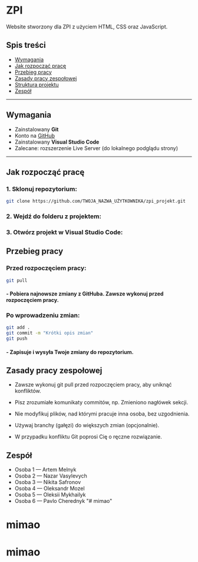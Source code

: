# ZPI 

Website stworzony dla ZPI z użyciem HTML, CSS oraz JavaScript.

## Spis treści

- [Wymagania](#wymagania)
- [Jak rozpocząć pracę](#jak-rozpocząć-pracę)
- [Przebieg pracy](#przebieg-pracy)
- [Zasady pracy zespołowej](#zasady-pracy-zespołowej)
- [Struktura projektu](#struktura-projektu)
- [Zespół](#zespół)

---

## Wymagania

- Zainstalowany **Git**
- Konto na [GitHub](https://github.com)
- Zainstalowany **Visual Studio Code**
- Zalecane: rozszerzenie Live Server (do lokalnego podglądu strony)

---

## Jak rozpocząć pracę

### 1. Sklonuj repozytorium:

```bash
git clone https://github.com/TWOJA_NAZWA_UŻYTKOWNIKA/zpi_projekt.git
```
### 2. Wejdź do folderu z projektem:

### 3. Otwórz projekt w Visual Studio Code:

## Przebieg pracy

### Przed rozpoczęciem pracy:

```bash
git pull
```
#### - Pobiera najnowsze zmiany z GitHuba. Zawsze wykonuj przed rozpoczęciem pracy.

### Po wprowadzeniu zmian:

```bash
git add .
git commit -m "Krótki opis zmian"
git push
```
#### - Zapisuje i wysyła Twoje zmiany do repozytorium.

## Zasady pracy zespołowej
- Zawsze wykonuj git pull przed rozpoczęciem pracy, aby uniknąć konfliktów.

- Pisz zrozumiałe komunikaty commitów, np. Zmieniono nagłówek sekcji.

- Nie modyfikuj plików, nad którymi pracuje inna osoba, bez uzgodnienia.

- Używaj branchy (gałęzi) do większych zmian (opcjonalnie).

- W przypadku konfliktu Git poprosi Cię o ręczne rozwiązanie.

## Zespół
- Osoba 1 — Artem Melnyk
- Osoba 2 — Nazar Vasylevych
- Osoba 3 — Nikita Safronov
- Osoba 4 — Oleksandr Mozel
- Osoba 5 — Oleksii Mykhailyk
- Osoba 6 — Pavlo Cherednyk
"# mimao" 
# mimao
# mimao
